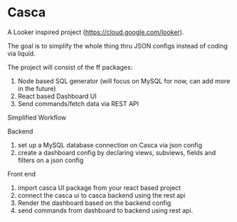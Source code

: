 # Casca

A Looker inspired project (<https://cloud.google.com/looker>).

The goal is to simplify the whole thing thru JSON configs instead of coding via liquid.

The project will consist of the ff packages:

1. Node based SQL generator  (will focus on MySQL for now, can add more in the future)
2. React based Dashboard UI
3. Send commands/fetch data via REST API

Simplified Workflow

Backend

1. set up a MySQL database connection on Casca via json config
2. create a dashboard config by declaring views, subviews, fields and filters on a json config


Front end

1. import casca UI package from your react based project
2. connect the casca ui to casca backend using the rest api
3. Render the dashboard based on the backend config
4. send commands from dashboard to backend using rest api.